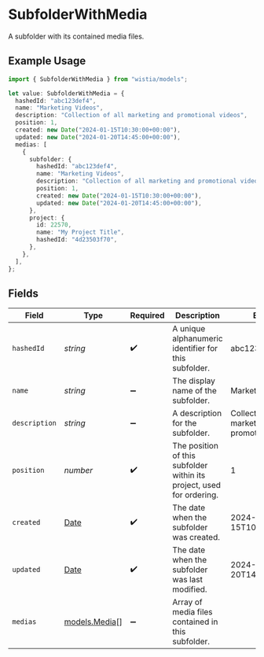 # SubfolderWithMedia

A subfolder with its contained media files.

## Example Usage

```typescript
import { SubfolderWithMedia } from "wistia/models";

let value: SubfolderWithMedia = {
  hashedId: "abc123def4",
  name: "Marketing Videos",
  description: "Collection of all marketing and promotional videos",
  position: 1,
  created: new Date("2024-01-15T10:30:00+00:00"),
  updated: new Date("2024-01-20T14:45:00+00:00"),
  medias: [
    {
      subfolder: {
        hashedId: "abc123def4",
        name: "Marketing Videos",
        description: "Collection of all marketing and promotional videos",
        position: 1,
        created: new Date("2024-01-15T10:30:00+00:00"),
        updated: new Date("2024-01-20T14:45:00+00:00"),
      },
      project: {
        id: 22570,
        name: "My Project Title",
        hashedId: "4d23503f70",
      },
    },
  ],
};
```

## Fields

| Field                                                                                         | Type                                                                                          | Required                                                                                      | Description                                                                                   | Example                                                                                       |
| --------------------------------------------------------------------------------------------- | --------------------------------------------------------------------------------------------- | --------------------------------------------------------------------------------------------- | --------------------------------------------------------------------------------------------- | --------------------------------------------------------------------------------------------- |
| `hashedId`                                                                                    | *string*                                                                                      | :heavy_check_mark:                                                                            | A unique alphanumeric identifier for this subfolder.                                          | abc123def4                                                                                    |
| `name`                                                                                        | *string*                                                                                      | :heavy_minus_sign:                                                                            | The display name of the subfolder.                                                            | Marketing Videos                                                                              |
| `description`                                                                                 | *string*                                                                                      | :heavy_minus_sign:                                                                            | A description for the subfolder.                                                              | Collection of all marketing and promotional videos                                            |
| `position`                                                                                    | *number*                                                                                      | :heavy_check_mark:                                                                            | The position of this subfolder within its project, used for ordering.                         | 1                                                                                             |
| `created`                                                                                     | [Date](https://developer.mozilla.org/en-US/docs/Web/JavaScript/Reference/Global_Objects/Date) | :heavy_check_mark:                                                                            | The date when the subfolder was created.                                                      | 2024-01-15T10:30:00+00:00                                                                     |
| `updated`                                                                                     | [Date](https://developer.mozilla.org/en-US/docs/Web/JavaScript/Reference/Global_Objects/Date) | :heavy_check_mark:                                                                            | The date when the subfolder was last modified.                                                | 2024-01-20T14:45:00+00:00                                                                     |
| `medias`                                                                                      | [models.Media](../models/media.md)[]                                                          | :heavy_minus_sign:                                                                            | Array of media files contained in this subfolder.                                             |                                                                                               |